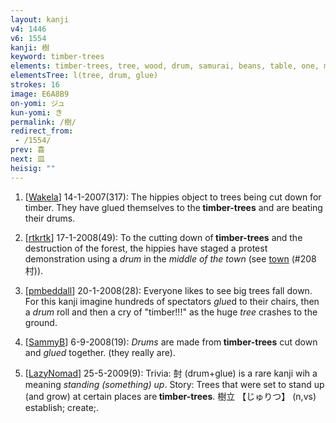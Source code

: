```yaml
---
layout: kanji
v4: 1446
v6: 1554
kanji: 樹
keyword: timber-trees
elements: timber-trees, tree, wood, drum, samurai, beans, table, one, mouth, glue
elementsTree: l(tree, drum, glue)
strokes: 16
image: E6A8B9
on-yomi: ジュ
kun-yomi: き
permalink: /樹/
redirect_from:
 - /1554/
prev: 喜
next: 皿
heisig: ""
---
```


1) [<a href="http://kanji.koohii.com/profile/Wakela">Wakela</a>] 14-1-2007(317): The hippies object to trees being cut down for timber. They have glued themselves to the<strong> timber-trees</strong> and are beating their drums.

2) [<a href="http://kanji.koohii.com/profile/rtkrtk">rtkrtk</a>] 17-1-2008(49): To the cutting down of<strong> timber-trees</strong> and the destruction of the forest, the hippies have staged a protest demonstration using a <em>drum</em> in the <em>middle of the town</em> (see <a href="../v4/208.html">town</a> (#208 村)).

3) [<a href="http://kanji.koohii.com/profile/pmbeddall">pmbeddall</a>] 20-1-2008(28): Everyone likes to see big trees fall down. For this kanji imagine hundreds of spectators <em>glue</em>d to their chairs, then a <em>drum</em> roll and then a cry of &quot;timber!!!&quot; as the huge <em>tree</em> crashes to the ground.

4) [<a href="http://kanji.koohii.com/profile/SammyB">SammyB</a>] 6-9-2008(19): <em>Drums</em> are made from<strong> timber-trees</strong> cut down and <em>glued</em> together. (they really are).

5) [<a href="http://kanji.koohii.com/profile/LazyNomad">LazyNomad</a>] 25-5-2009(9): Trivia: 尌 (drum+glue) is a rare kanji wih a meaning <em>standing (something) up</em>. Story: Trees that were set to stand up (and grow) at certain places are<strong> timber-trees</strong>. 樹立 【じゅりつ】 (n,vs) establish; create;.

